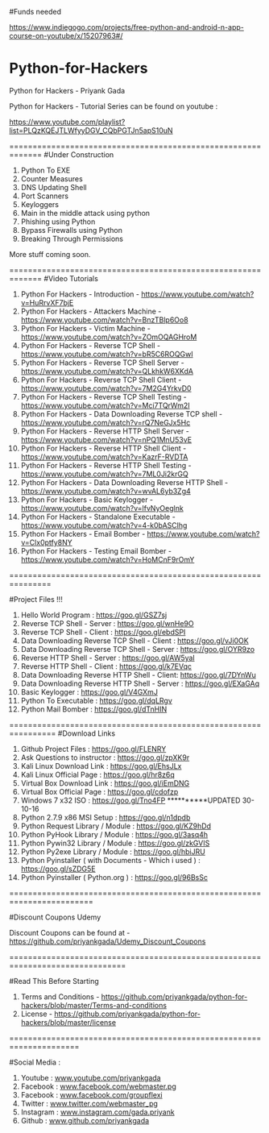 
#Funds needed

https://www.indiegogo.com/projects/free-python-and-android-n-app-course-on-youtube/x/15207963#/

# Python-for-Hackers
Python for Hackers - Priyank Gada

Python for Hackers - Tutorial Series can be found on youtube :

https://www.youtube.com/playlist?list=PLQzKQEJTLWfyyDGV_CQbPGTJn5apS10uN

=============================================================
#Under Construction

1. Python To EXE
2. Counter Measures
3. DNS Updating Shell
4. Port Scanners
5. Keyloggers
6. Main in the middle attack using python
7. Phishing using Python
8. Bypass Firewalls using Python
9. Breaking Through Permissions

More stuff coming soon.

=============================================================
#Video Tutorials 

1. Python For Hackers - Introduction - https://www.youtube.com/watch?v=HuRrvXF7bjE
2. Python For Hackers - Attackers Machine - https://www.youtube.com/watch?v=BnzTBlp6Oo8
3. Python For Hackers - Victim Machine - https://www.youtube.com/watch?v=ZOmOQAGHroM
4. Python For Hackers - Reverse TCP Shell - https://www.youtube.com/watch?v=bR5C6ROQGwI
5. Python For Hackers - Reverse TCP Shell Server - https://www.youtube.com/watch?v=QLkhkW6XKdA
6. Python For Hackers - Reverse TCP Shell Client - https://www.youtube.com/watch?v=7M2G4YrkvD0
7. Python For Hackers - Reverse TCP Shell Testing - https://www.youtube.com/watch?v=Mci7TQrWm2I
8. Python For Hackers - Data Downloading Reverse TCP shell - https://www.youtube.com/watch?v=rQ7NeGJx5Hc
9. Python For Hackers - Reverse HTTP Shell Server - https://www.youtube.com/watch?v=nPQ1MnU53vE
10. Python For Hackers - Reverse HTTP Shell Client - https://www.youtube.com/watch?v=KazrF-RVDTA
11. Python For Hackers - Reverse HTTP Shell Testing - https://www.youtube.com/watch?v=7ML0Ji2krGQ
12. Python For Hackers - Data Downloading Reverse HTTP Shell - https://www.youtube.com/watch?v=wvAL6yb3Zg4
13. Python For Hackers - Basic Keylogger - https://www.youtube.com/watch?v=lfvNyOeglnk
14. Python For Hackers - Standalone Executable - https://www.youtube.com/watch?v=4-k0bASClhg
15. Python For Hackers - Email Bomber - https://www.youtube.com/watch?v=Clx0ptfy8NY
16. Python For Hackers - Testing Email Bomber - https://www.youtube.com/watch?v=HoMCnF9rOmY

===============================================================

#Project Files !!!

1. Hello World Program : https://goo.gl/GSZ7sj
2. Reverse TCP Shell - Server : https://goo.gl/wnHe9O
3. Reverse TCP Shell - Client : https://goo.gl/ebdSPI
4. Data Downloading Reverse TCP Shell - Client : https://goo.gl/vJi0OK
5. Data Downloading Reverse TCP Shell - Server : https://goo.gl/OYR9zo
6. Reverse HTTP Shell - Server : https://goo.gl/AW5yal
7. Reverse HTTP Shell - Client : https://goo.gl/k7EVqc
8. Data Downloading Reverse HTTP Shell - Client: https://goo.gl/7DYnWu
9. Data Downloading Reverse HTTP Shell - Server : https://goo.gl/EXaGAq
10. Basic Keylogger : https://goo.gl/V4GXmJ
11. Python To Executable : https://goo.gl/dqLRgv
12. Python Mail Bomber : https://goo.gl/dTnHIN

================================================================
#Download Links

1. Github Project Files : https://goo.gl/FLENRY
2. Ask Questions to instructor : https://goo.gl/zpXK9r
3. Kali Linux Download Link : https://goo.gl/EhsJLx
4. Kali Linux Official Page : https://goo.gl/hr8z6q
5. Virtual Box Download Link : https://goo.gl/iEmDNG
6. Virtual Box Official Page : https://goo.gl/cdofzp
7. Windows 7 x32 ISO : https://goo.gl/Tno4FP **********UPDATED 30-10-16
8. Python 2.7.9 x86 MSI Setup : https://goo.gl/n1dpdb
9. Python Request Library / Module : https://goo.gl/KZ9hDd
10. Python PyHook Library / Module : https://goo.gl/3asq4h
11. Python Pywin32 Library / Module : https://goo.gl/zkGVIS
12. Python Py2exe Library / Module : https://goo.gl/hbiJRU
13. Python Pyinstaller ( with Documents - Which i used ) : https://goo.gl/sZDG5E
14. Python Pyinstaller ( Python.org ) : https://goo.gl/96BsSc

========================================================================

#Discount Coupons Udemy 
 
 Discount Coupons can be found at - https://github.com/priyankgada/Udemy_Discount_Coupons
 

===============================================================================


#Read This Before Starting

1. Terms and Conditions - https://github.com/priyankgada/python-for-hackers/blob/master/Terms-and-conditions
2. License - https://github.com/priyankgada/python-for-hackers/blob/master/license

=====================================================================


#Social Media  :

1. Youtube : www.youtube.com/priyankgada
2. Facebook : www.facebook.com/webmaster.pg
3. Facebook : www.facebook.com/groupflexi
4. Twitter : www.twitter.com/webmaster_pg
5. Instagram : www.instagram.com/gada.priyank
6. Github : www.github.com/priyankgada


